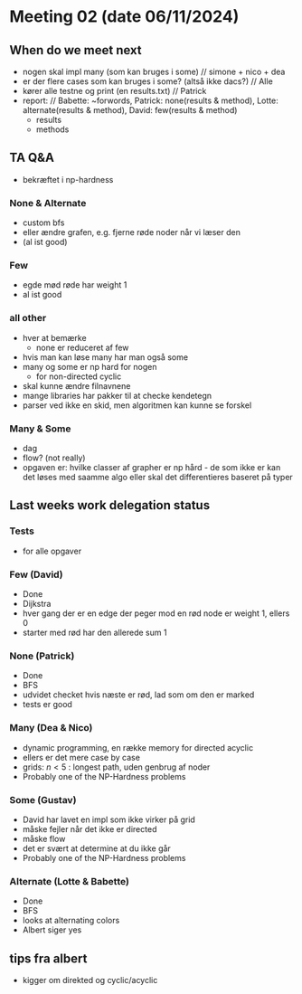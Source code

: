 # Meeting 02 (date 06/11/2024)

## When do we meet next
- nogen skal impl many (som kan bruges i some) // simone + nico + dea
- er der flere cases som kan bruges i some? (altså ikke dacs?) // Alle
- kører alle testne og print (en results.txt) // Patrick
- report: // Babette: ~forwords, Patrick: none(results & method), Lotte: alternate(results & method), David: few(results & method)
  - results
  - methods 

## TA Q&A
- bekræftet i np-hardness

### None & Alternate
- custom bfs
- eller ændre grafen, e.g. fjerne røde noder når vi læser den
- (al ist good)

### Few
- egde mød røde har weight 1
- al ist good

### all other
- hver at bemærke 
  - none er reduceret af few
- hvis man kan løse many har man også some
- many og some er np hard for nogen
  - for non-directed cyclic
- skal kunne ændre filnavnene
- mange libraries har pakker til at checke kendetegn 
- parser ved ikke en skid, men algoritmen kan kunne se forskel

### Many & Some
- dag
- flow? (not really)
- opgaven er: hvilke classer af grapher er np hård - de som ikke er kan det løses med saamme algo eller skal det differentieres baseret på typer

## Last weeks work delegation status

### Tests
- for alle opgaver

### Few (David)
- Done
- Dijkstra
- hver gang der er en edge der peger mod en rød node er weight 1, ellers 0
- starter med rød har den allerede sum 1

### None (Patrick)
- Done
- BFS
- udvidet checket hvis næste er rød, lad som om den er marked
- tests er good

### Many (Dea & Nico)
- dynamic programming, en række memory for directed acyclic
- ellers er det mere case by case
- grids: $n < 5$ : longest path, uden genbrug af noder
- Probably one of the NP-Hardness problems

### Some (Gustav)
- David har lavet en impl som ikke virker på grid
- måske fejler når det ikke er directed
- måske flow
- det er svært at determine at du ikke går 
- Probably one of the NP-Hardness problems

### Alternate (Lotte & Babette)
- Done
- BFS
- looks at alternating colors
- Albert siger yes


## tips fra albert
- kigger om direkted og cyclic/acyclic
